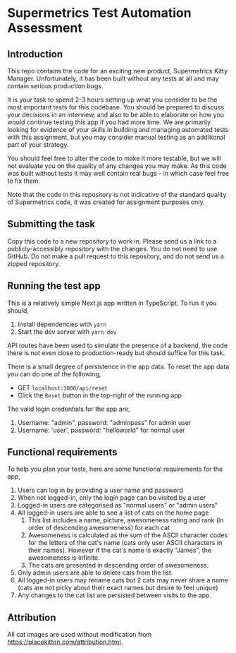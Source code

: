 # Supermetrics Test Automation Assessment

## Introduction

This repo contains the code for an exciting new product, Supermetrics Kitty Manager. Unfortunately, it has been built without any tests at all and may contain serious production bugs.

It is your task to spend 2-3 hours setting up what you consider to be the most important tests for this codebase. You should be prepared to discuss your decisions in an interview, and also to be able to elaborate on how you would continue testing this app if you had more time. We are primarily looking for evidence of your skills in building and managing automated tests with this assignment, but you may consider manual testing as an additional part of your strategy.

You should feel free to alter the code to make it more testable, but we will not evaluate you on the quality of any changes you may make. As this code was built without tests it may well contain real bugs - in which case feel free to fix them.

Note that the code in this repository is not indicative of the standard quality of Supermetrics code, it was created for assignment purposes only.

## Submitting the task

Copy this code to a new repository to work in. Please send us a link to a publicly-accessibly repository with the changes. You do not need to use GitHub. Do not make a pull request to this repository, and do not send us a zipped repository.

## Running the test app

This is a relatively simple Next.js app written in TypeScript. To run it you should,

1. Install dependencies with `yarn`
2. Start the dev server with `yarn dev`

API routes have been used to simulate the presence of a backend, the code there is not even close to production-ready but should suffice for this task.

There is a small degree of persistence in the app data. To reset the app data you can do one of the following,

-   GET `localhost:3000/api/reset`
-   Click the `Reset` button in the top-right of the running app

The valid login credentials for the app are,

1. Username: "admin", password: "adminpass" for admin user
2. Username: 'user', password: "helloworld" for normal user

## Functional requirements

To help you plan your tests, here are some functional requirements for the app,

1.  Users can log in by providing a user name and password
2.  When not logged-in, only the login page can be visited by a user
3.  Logged-in users are categorised as "normal users" or "admin users"
4.  All logged-in users are able to see a list of cats on the home page
    1. This list includes a name, picture, awesomeness rating and rank (in order of descending awesomeness) for each cat
    2. Awesomeness is calculated as the sum of the ASCII character codes for the letters of the cat's name (cats only user ASCII characters in their names). However if the cat's name is exactly "James", the awesomeness is infinite.
    3. The cats are presented in descending order of awesomeness.
5.  Only admin users are able to delete cats from the list.
6.  All logged-in users may rename cats but 2 cats may never share a name (cats are not picky about their exact names but desire to feel unique)
7.  Any changes to the cat list are persisted between visits to the app.

## Attribution

All cat images are used without modification from https://placekitten.com/attribution.html.
